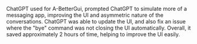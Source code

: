 ChatGPT used for A-BetterGui, prompted ChatGPT to simulate more of a messaging app, 
improving the UI and asymmetric nature of the conversations. ChatGPT was able to 
update the UI, and also fix an issue where the "bye" command was not closing the UI
automatically. Overall, it saved approximately 2 hours of time, helping to improve the
UI easily.
